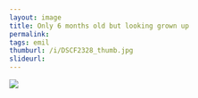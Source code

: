 ```yaml
---
layout: image
title: Only 6 months old but looking grown up
permalink: 
tags: emil
thumburl: /i/DSCF2328_thumb.jpg
slideurl: 
---
```


![]({{site.url}}/i/DSCF2328_thumb.jpg)


